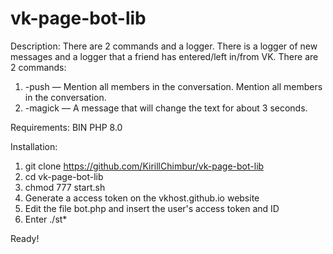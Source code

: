 # vk-page-bot-lib

Description: There are 2 commands and a logger. There is a logger of new messages and a logger that a friend has entered/left in/from VK.
There are 2 commands:
1. -push — Mention all members in the conversation. Mention all members in the conversation.
2. -magick — A message that will change the text for about 3 seconds.

Requirements: BIN PHP 8.0

Installation:
1. git clone https://github.com/KirillChimbur/vk-page-bot-lib
2. cd vk-page-bot-lib
3. chmod 777 start.sh
4. Generate a access token on the vkhost.github.io website
5. Edit the file bot.php and insert the user's access token and ID
6. Enter ./st*

Ready!
